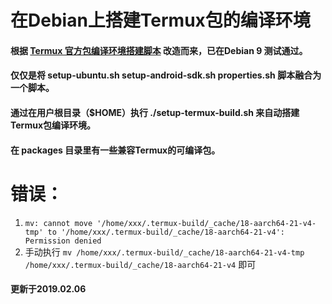 # 在Debian上搭建Termux包的编译环境

#### 根据 [Termux 官方包编译环境搭建脚本](https://github.com/termux/termux-packages/tree/master/scripts) 改造而来，已在Debian 9 测试通过。
#### 仅仅是将 setup-ubuntu.sh setup-android-sdk.sh properties.sh 脚本融合为一个脚本。

#### 通过在用户根目录（$HOME）执行 ./setup-termux-build.sh 来自动搭建Termux包编译环境。

#### 在 packages 目录里有一些兼容Termux的可编译包。

# 错误：

1. `mv: cannot move '/home/xxx/.termux-build/_cache/18-aarch64-21-v4-tmp' to '/home/xxx/.termux-build/_cache/18-aarch64-21-v4': Permission denied`
2. 手动执行 `mv /home/xxx/.termux-build/_cache/18-aarch64-21-v4-tmp /home/xxx/.termux-build/_cache/18-aarch64-21-v4` 即可

#### 更新于2019.02.06
